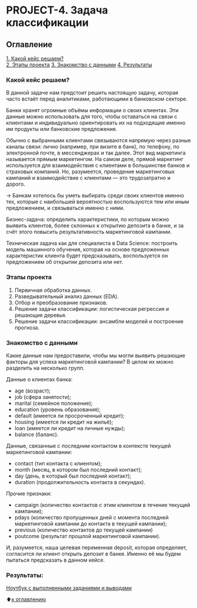 # PROJECT-4. Задача классификации

## Оглавление  
[1. Какой кейс решаем?](https://github.com/itbias/Projects/tree/main/project_4/README.MD#Какой-кейс-решаем)  
[2. Этапы проекта](https://github.com/itbias/Projects/tree/main/project_4/README.MD#Этапы-проекта) 
[3. Знакомство с данными](https://github.com/itbias/Projects/tree/main/project_4/README.MD#Знакомство-с-данными)
[4. Результаты](https://github.com/itbias/Projects/tree/main/project_4/README.MD#Результаты)    

### Какой кейс решаем?    
В данной задаче нам предстоит решить настоящую задачу, которая часто встаёт перед аналитиками, работающими в банковском секторе.

Банки хранят огромные объёмы информации о своих клиентах. Эти данные можно использовать для того, чтобы оставаться на связи с клиентами и индивидуально ориентировать их на подходящие именно им продукты или банковские предложения.

Обычно с выбранными клиентами связываются напрямую через разные каналы связи: лично (например, при визите в банк), по телефону, по электронной почте, в мессенджерах и так далее. Этот вид маркетинга называется прямым маркетингом. На самом деле, прямой маркетинг используется для взаимодействия с клиентами в большинстве банков и страховых компаний. Но, разумеется, проведение маркетинговых кампаний и взаимодействие с клиентами — это трудозатратно и дорого.

→ Банкам хотелось бы уметь выбирать среди своих клиентов именно тех, которые с наибольшей вероятностью воспользуются тем или иным предложением, и связываться именно с ними.

Бизнес-задача: определить характеристики, по которым можно выявить клиентов, более склонных к открытию депозита в банке, и за счёт этого повысить результативность маркетинговой кампании.

Техническая задача как для специалиста в Data Science: построить модель машинного обучения, которая на основе предложенных характеристик клиента будет предсказывать, воспользуется он предложением об открытии депозита или нет.

### Этапы проекта    
1. Первичная обработка данных.
2. Разведывательный анализ данных (EDA).
3. Отбор и преобразование признаков.
4. Решение задачи классификации: логистическая регрессия и решающие деревья.
5. Решение задачи классификации: ансамбли моделей и построение прогноза.

### Знакомство с данными
Какие данные нам предоставили, чтобы мы могли выявить решающие факторы для успеха маркетинговой кампании? В целом их можно разделить на несколько групп.

Данные о клиентах банка:
- age (возраст);
- job (сфера занятости);
- marital (семейное положение);
- education (уровень образования);
- default (имеется ли просроченный кредит);
- housing (имеется ли кредит на жильё);
- loan (имеется ли кредит на личные нужды);
- balance (баланс).

Данные, связанные с последним контактом в контексте текущей маркетинговой кампании:

- contact (тип контакта с клиентом);
- month (месяц, в котором был последний контакт);
- day (день, в который был последний контакт);
- duration (продолжительность контакта в секундах).

Прочие признаки:

- campaign (количество контактов с этим клиентом в течение текущей кампании);
- pdays (количество пропущенных дней с момента последней маркетинговой кампании до контакта в текущей кампании);
- previous (количество контактов до текущей кампании)
- poutcome (результат прошлой маркетинговой кампании).

И, разумеется, наша целевая переменная deposit, которая определяет, согласится ли клиент открыть депозит в банке. Именно её мы будем пытаться предсказать в данном кейсе.

### Результаты:  
[Ноутбук с выполненными заданиями и выводами](https://github.com/itbias/Projects/tree/main/project_4/project_4.ipynb)

:arrow_up:[к оглавлению](https://github.com/itbias/Projects/tree/main/project_4/README.MD#Оглавление)
